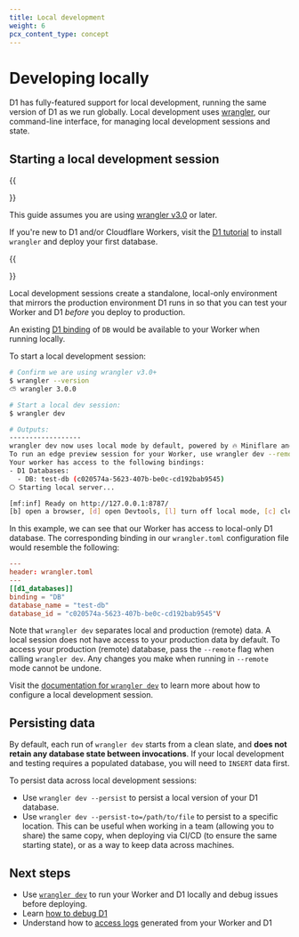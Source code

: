 ```yaml
---
title: Local development
weight: 6
pcx_content_type: concept
---
```


# Developing locally

D1 has fully-featured support for local development, running the same version of D1 as we run globally. Local development uses [wrangler](/workers/wrangler/install-and-update/), our command-line interface, for managing local development sessions and state.

## Starting a local development session

{{<Aside type="note">}}

This guide assumes you are using [wrangler v3.0](https://blog.cloudflare.com/wrangler3/) or later.

If you're new to D1 and/or Cloudflare Workers, visit the [D1 tutorial](/d1/get-started/) to install `wrangler` and deploy your first database.

{{</Aside>}}

Local development sessions create a standalone, local-only environment that mirrors the production environment D1 runs in so that you can test your Worker and D1 _before_ you deploy to production.

An existing [D1 binding](/workers/wrangler/configuration/#d1-database) of `DB` would be available to your Worker when running locally.

To start a local development session:

```sh
# Confirm we are using wrangler v3.0+
$ wrangler --version
⛅️ wrangler 3.0.0

# Start a local dev session:
$ wrangler dev

# Outputs:
------------------
wrangler dev now uses local mode by default, powered by 🔥 Miniflare and 👷 workerd.
To run an edge preview session for your Worker, use wrangler dev --remote
Your worker has access to the following bindings:
- D1 Databases:
  - DB: test-db (c020574a-5623-407b-be0c-cd192bab9545)
⎔ Starting local server...

[mf:inf] Ready on http://127.0.0.1:8787/
[b] open a browser, [d] open Devtools, [l] turn off local mode, [c] clear console, [x] to exit                                                                                 │
```

In this example, we can see that our Worker has access to local-only D1 database. The corresponding binding in our `wrangler.toml` configuration file would resemble the following:

```toml
---
header: wrangler.toml
---
[[d1_databases]]
binding = "DB"
database_name = "test-db"
database_id = "c020574a-5623-407b-be0c-cd192bab9545"V
```

Note that `wrangler dev` separates local and production (remote) data. A local session does not have access to your production data by default. To access your production (remote) database, pass the `--remote` flag when calling `wrangler dev`. Any changes you make when running in `--remote` mode cannot be undone.

Visit the [documentation for `wrangler dev`](/workers/wrangler/commands/#dev) to learn more about how to configure a local development session.

## Persisting data

By default, each run of `wrangler dev` starts from a clean slate, and **does not retain any database state between invocations**. If your local development and testing requires a populated database, you will need to `INSERT` data first.

To persist data across local development sessions:

* Use `wrangler dev --persist` to persist a local version of your D1 database.
* Use `wrangler dev --persist-to=/path/to/file` to persist to a specific location. This can be useful when working in a team (allowing you to share) the same copy, when deploying via CI/CD (to ensure the same starting state), or as a way to keep data across machines.

## Next steps

* Use [`wrangler dev`](/workers/wrangler/commands/#dev) to run your Worker and D1 locally and debug issues before deploying.
* Learn [how to debug D1](/d1/debugging-d1/)
* Understand how to [access logs](/workers/learning/logging-workers/) generated from your Worker and D1
